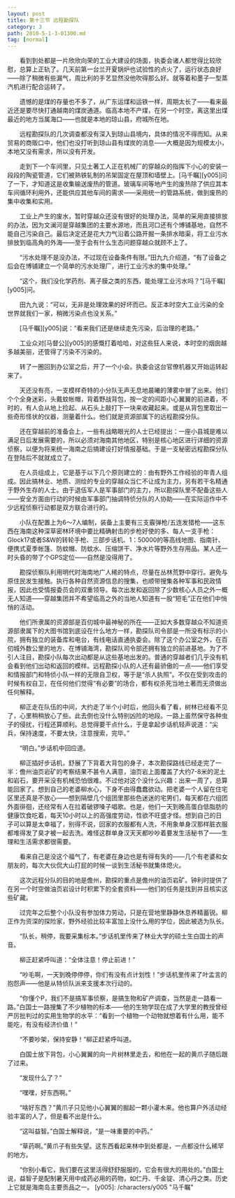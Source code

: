 ```yaml
---
layout: post
title: 第十三节 远程勘探队
category: 3
path: 2010-5-1-3-01300.md
tag: [normal]
---
```


　　看到到处都是一片欣欣向荣的工业大建设的场面，执委会诸人都觉得比较欣慰，总算上正轨了。几天前第一台兰开夏锅炉也试验性的点火了，运行状态良好——除了稍微有些漏气，周比利的手艺显然没他吹得那么好。就等着和墨子一型蒸汽机进行配合运转了。

　　遗憾的是煤的存量也不多了，从广东运煤和运铁一样，周期太长了——看来最近还是要尽快打通越南的煤炭通道。临高本地不产煤，在另一个时空，离这里出煤最近的地方当属海口——也就是本地的琼山县，府城所在地。

　　远程勘探队的几次调查都没有深入到琼山县境内，具体的情况不得而知。从来贸易的商贩口中，他们也没打听到琼山县有煤炭的消息——大概是因为规模太小，本地又没有需求，所以没有开发。

　　走到下一个车间里，只见土著工人正在机械厂的穿越众的指挥下小心的安装一段段的陶瓷管道，它们被熟铁轧制的吊架固定在屋顶和墙壁上。[马千瞩][y005]问了一下，才知道这是收集输送废热的管道。玻璃车间等地产生的废热除了供应其本车间循环利用外，还能供应其他车间的需求——采用统一的管路系统，做到废热的集中收集和实用。

　　工业上产生的废水，暂时穿越众还没有很好的处理办法，简单的采用直接排放的办法，因为文澜河是穿越集团的主要水源地，而且河口还有个博铺基地，自然不能自己污染自己。最后决定还是花大力气沿着公路开掘一条排水暗渠，将工业污水排放到临高角的外海——至于会有什么生态问题穿越众就顾不上了。

　　“污水处理不是没办法，不过现在设备条件有限。”田九九介绍道，“有了设备之后会在博铺建立一个简单的污水处理厂，进行工业污水的集中处理。”

　　“这个，我们没化学药剂、离子膜之类的东西，能处理工业污水吗？”[马千瞩][y005]问。

　　田九九说：“可以，无非是处理效果的好坏而已。反正本时空大工业污染的全世界就我们一家，稍微污染点也没关系。”

　　[马千瞩][y005]说：“看来我们还是继续走先污染，后治理的老路。”

　　工业众对[马督公][y005]的感慨打着哈哈，对这些狂人来说，本时空的烟囱越多越美丽，还管得了污染不污染的。

　　转了一圈回到办公室之后，开了一个小会。执委会这台官僚机器又开始运转起来了。

　　天还没有亮，一支模样奇特的小分队无声无息地晨曦的薄雾中冒了出来。他们个个全身迷彩，头戴蚊帐帽，背着野战背包，按一定的间距小心翼翼的前进着，不时的，有人会从地上捡起、从石头上敲打下一块来收藏起来。或是从背包里取出一些奇形怪状的仪器，测量着什么。他们就是资源部属下的远程勘探分队。

　　还在穿越前的准备会上，一些有战略眼光的人士已经提出：一座小县城是难以满足日后发展需要的，所以必须对海南其他地区，特别是核心地区进行详细的资源侦察，以便为将来统一海南之后搞建设打好情报基础。于是一支秘密远程勘探分队在登陆后不就就成立了。

　　在人员组成上，它是基于以下几个原则建立的：由有野外工作经验的年青人组成。因此搞林业、地质、测绘的专业的穿越众当仁不让成为主力，另有若干名精通于野外生存的人士。由于退伍军人是军事部门的主力，所以勘探队里不配备这些人——安全方面由行动的时候由军事部门抽调特侦分队的人协助——在实际运作中不少远程侦察行动都是双方联合进行的。

　　小队在配置上为6～7人编制，装备上主要有三支霰弹枪/五连发猎枪——这东西在海南这种深草密林环境中要比精确射击的步枪好使的多、每人一支手枪：Glock17或者S&W的转轮手枪、三部步话机、1：50000的等高线地图、指南针、便携式夏季帐篷、防蚊帽、防蚊水、压缩饼干、净水片等野外生存用品。某人还一时头昏的带了个GPS定位——自然是没得用了。

　　勘探侦察队利用明代时海南地广人稀的特点，尽量在丛林荒野中穿行。避免与原住民发生接触。执行各种自然资源信息的搜集，也顺带搜集各种军事和民政情报，因此也受情报委员会的双重领导。每次出发和返回除了少数核心人员之外一概无人知道——穿越集团并不希望临高之外的当地人知道有一股“短毛”正在他们中悄悄的活动。

　　他们所隶属的资源部是百仞城中最神秘的所在——正如大多数穿越众不知道资源部隶属下的大图书馆到底设在什么地方一样，勘探队司令部是一所没有标示的小院，拥有独立的装备库和电台，有线电话直通执委会。除了这个办公室之外，在百仞城外数公里的地方、在博铺海湾，勘探队司令部还拥有独立的前进基地。为了不引人注目，勘探小队每次出动都是从这些基地出发的。普通的穿越者们几乎没有机会看到他们出动和返回的模样。远程勘探小队的人还有最骄傲的一点——他们享受和情报部门和特侦小队一样的无限自卫权，等于是“杀人执照”。不仅在受到攻击的时候有权自卫，在任何他们觉得“有必要”的场合，都有权杀死当地土著而无须做出任何解释。

　　柳正走在队伍的中间，大约走了半个小时后，他回头看了看，树林已经看不见了，心里稍稍放心了些。此去倒也没什么特别凶险的地段。一路上虽然保守各种虫子的侵扰，行程还算顺利。总觉得要干点什么，于是拿起步话机轻声说道：“尖兵，保持速度，不要太快，注意搜索，完毕。”

　　“明白。”步话机中回应道。

　　柳正插好步话机，舒展了下背着大背包的身子，本次勘探路线已经走完了一半：儋州油页岩矿的考察结果不甚令人满意，油页岩上面覆盖了大约7-8米的泥土和岩石，要开采没有机械恐怕很难。不过他对这个没什么兴趣：出来一周了，总算能回家了。想到自己的老婆柳水心，下身不由得蠢蠢欲动。把老婆一个人留在住宅区里还真是不放心——想到隔壁几个组团里那些色迷迷的宅男们，每天都在六组团外面徘徊，还经常有人在拉着破锣嗓子唱歌。也是，他们一天到晚高蛋白低脂肪的健康饮食吃着，每天10小时以上的高强度劳动，性欲不旺盛才怪。想到自己的日子可以算是太幸福了，别得不说，回家的衣服都有人洗，不用象单身汉那样脏衣服都堆得发了臭才被一起去洗。难怪这群单身汉天天都吵吵着要发生活秘书了——生理和生活需求都很需要。

　　看来自己是没这个福气了，有老婆在身边也是有得有失的——几个有老婆和女朋友的，每次大伙侃大山打屁的时候一谈到生活秘书就集体熄火。

　　这次远程分队的目的地是儋州，勘探的重点是儋州的油页岩矿。钟利时提供了在另一个时空做油页岩设计时积累下的全套资料——他们的任务是找到并且核实这些矿藏。

　　过完年之后整个小队没有参加体力劳动，只是在营地里静静休息养精蓄锐。柳正作为资深的探险家，野外经验比较丰富加上没什么用的学位，因此被选为队长。

　　“队长，稍停，我要采集标本。”步话机里传来了林业大学的硕士生白国士的声音。

　　柳正赶紧呼叫道：“全体注意！停止前进！”

　　“吵毛啊，一天到晚停停停，你们有没有点计划性！”步话机里传来了叶孟言的抱怨声——他是从特侦队派来支援本次行动的。

　　“你懂个P，我们不是搞军事侦察，是搞生物和矿产调查，当然是走一路看一路。”白国士一路搜集了不少植物的标本——他的生物学现在成了大学里的教授曾经严厉批判过的实用生物学的水平：“看到一个植物一个动物就想着有什么用，能不能吃，有没有经济价值！”

　　“不要吵架，保持安静！”柳正赶紧呼叫道。

　　白国士放下背包，小心翼翼的向一片树林里走去，和他在一起的黄爪子随后跟了过来。

　　“发现什么了？”

　　“嘿嘿，好东西啊。”

　　“啥好东西？”黄爪子只见他小心翼翼的掘起一颗小灌木来。他也算户外活动经验丰富的人了，但是看不出是什么。

　　“这叫益智。”白国士解释说，“是一味重要的中药。”

　　“草药啊。”黄爪子有些失望。这东西看起来林中到处都是，一点都没什么稀罕的地方。

　　“你别小看它，我们要在这里活得舒舒服服的，它会有很大的用处的。”白国士说，益智子是配制暑天用中成药必用的药物，如仁丹、千金锭、清心丹之类。历史上它就是海南岛主要贡品之一。
[y005]: /characters/y005 "马千瞩"
